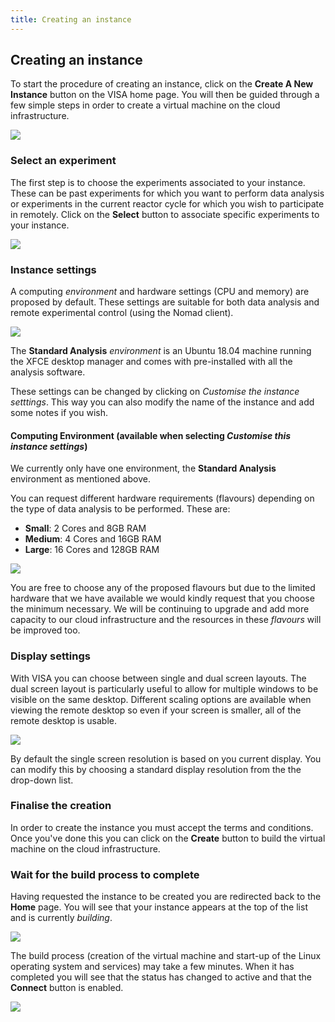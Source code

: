 ```yaml
---
title: Creating an instance
---
```


## Creating an instance

To start the procedure of creating an instance, click on the **Create A New Instance** button on the VISA home page. You will then be guided through a few simple steps in order to create a virtual machine on the cloud infrastructure.

![](/api/docs/assets/visa-home.png)

### Select an experiment

The first step is to choose the experiments associated to your instance. These can be past experiments for which you want to perform data analysis or experiments in the current reactor cycle for which you wish to participate in remotely. Click on the **Select** button to associate specific experiments to your instance.

![](/api/docs/assets/visa-create-experiments.png)

### Instance settings

A computing *environment* and hardware settings (CPU and memory) are proposed by default. These settings are suitable for both data analysis and remote experimental control (using the Nomad client).

![](/api/docs/assets/visa-create-instance-settings.png)

The **Standard Analysis** *environment* is an Ubuntu 18.04 machine running the XFCE desktop manager and comes with pre-installed with all the analysis software. 

These settings can be changed by clicking on *Customise the instance setttings*. This way you can also modify the name of the instance and add some notes if you wish.

#### Computing Environment (available when selecting *Customise this instance settings*)

We currently only have one environment, the **Standard Analysis** environment as mentioned above. 

You can request different hardware requirements (flavours) depending on the type of data analysis to be performed. These are:

* **Small**: 2 Cores and 8GB RAM
* **Medium**: 4 Cores and 16GB RAM
* **Large**: 16 Cores and 128GB RAM

![](/api/docs/assets/visa-create-computing-environment.png)

You are free to choose any of the proposed flavours but due to the limited hardware that we have available we would kindly request that you choose the minimum necessary. We will be continuing to upgrade and add more capacity to our cloud infrastructure and the resources in these *flavours* will be improved too.

### Display settings

With VISA you can choose between single and dual screen layouts. The dual screen layout is particularly useful to allow for multiple windows to be visible on the same desktop. Different scaling options are available when viewing the remote desktop so even if your screen is smaller, all of the remote desktop is usable.

![](/api/docs/assets/visa-create-display-settings.png)

By default the single screen resolution is based on you current display. You can modify this by choosing a standard display resolution from the the drop-down list.

### Finalise the creation

In order to create the instance you must accept the terms and conditions. Once you've done this you can click on the **Create** button to build the virtual machine on the cloud infrastructure.

### Wait for the build process to complete

Having requested the instance to be created you are redirected back to the **Home** page. You will see that your instance appears at the top of the list and is currently *building*. 

![](/api/docs/assets/visa-create-building.png)

The build process (creation of the virtual machine and start-up of the Linux operating system and services) may take a few minutes. When it has completed you will see that the status has changed to active and that the **Connect** button is enabled.

![](/api/docs/assets/visa-create-active.png)

